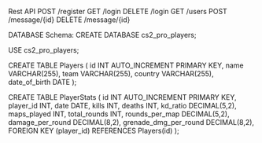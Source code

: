 Rest API
POST /register
GET /login
DELETE /login
GET /users
POST /message/{id}
DELETE /message/{id}



DATABASE Schema: 
CREATE DATABASE cs2_pro_players;

USE cs2_pro_players;

CREATE TABLE Players (
    id INT AUTO_INCREMENT PRIMARY KEY,
    name VARCHAR(255),
    team VARCHAR(255),
    country VARCHAR(255),
    date_of_birth DATE
);

CREATE TABLE PlayerStats (
    id INT AUTO_INCREMENT PRIMARY KEY,
    player_id INT,
    date DATE,
    kills INT,
    deaths INT,
    kd_ratio DECIMAL(5,2),
    maps_played INT,
    total_rounds INT,
    rounds_per_map DECIMAL(5,2),
    damage_per_round DECIMAL(8,2),
    grenade_dmg_per_round DECIMAL(8,2),
    FOREIGN KEY (player_id) REFERENCES Players(id)
);

 
